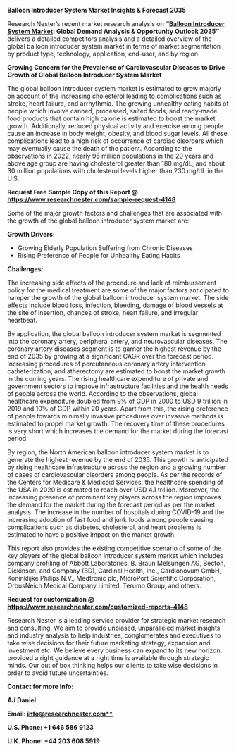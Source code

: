 ﻿**Balloon Introducer System Market Insights & Forecast 2035**

Research Nester’s recent market research analysis on **“[Balloon Introducer System Market](https://www.researchnester.com/reports/balloon-introducer-system-market/4148): Global Demand Analysis & Opportunity Outlook 2035”** delivers a detailed competitors analysis and a detailed overview of the global balloon introducer system market in terms of market segmentation by product type, technology, application, end-user, and by region. 

**Growing Concern for the Prevalence of Cardiovascular Diseases to Drive Growth of Global Balloon Introducer System Market**

The global balloon introducer system market is estimated to grow majorly on account of the increasing cholesterol leading to complications such as stroke, heart failure, and arrhythmia. The growing unhealthy eating habits of people which involve canned, processed, salted foods, and ready-made food products that contain high calorie is estimated to boost the market growth. Additionally, reduced physical activity and exercise among people cause an increase in body weight, obesity, and blood sugar levels. All these complications lead to a high risk of occurrence of cardiac disorders which may eventually cause the death of the patient. According to the observations in 2022, nearly 95 million populations in the 20 years and above age group are having cholesterol greater than 180 mg/dL, and about 30 million populations with cholesterol levels higher than 230 mg/dL in the U.S. 

**Request Free Sample Copy of this Report @ <https://www.researchnester.com/sample-request-4148>** 

Some of the major growth factors and challenges that are associated with the growth of the global balloon introducer system market are:

**Growth Drivers:**

- Growing Elderly Population Suffering from Chronic Diseases
- Rising Preference of People for Unhealthy Eating Habits

**Challenges:**

The increasing side effects of the procedure and lack of reimbursement policy for the medical treatment are some of the major factors anticipated to hamper the growth of the global balloon introducer system market. The side effects include blood loss, infection, bleeding, damage of blood vessels at the site of insertion, chances of stroke, heart failure, and irregular heartbeat. 

By application, the global balloon introducer system market is segmented into the coronary artery, peripheral artery, and neurovascular diseases. The coronary artery diseases segment is to garner the highest revenue by the end of 2035 by growing at a significant CAGR over the forecast period. Increasing procedures of percutaneous coronary artery intervention, catheterization, and atherectomy are estimated to boost the market growth in the coming years. The rising healthcare expenditure of private and government sectors to improve infrastructure facilities and the health needs of people across the world. According to the observations, global healthcare expenditure doubled from 9% of GDP in 2000 to USD 9 trillion in 2019 and 10% of GDP within 20 years. Apart from this, the rising preference of people towards minimally invasive procedures over invasive methods is estimated to propel market growth. The recovery time of these procedures is very short which increases the demand for the market during the forecast period. 

By region, the North American balloon introducer system market is to generate the highest revenue by the end of 2035. This growth is anticipated by rising healthcare infrastructure across the region and a growing number of cases of cardiovascular disorders among people. As per the records of the Centers for Medicare & Medicaid Services, the healthcare spending of the USA in 2020 is estimated to reach over USD 4.1 trillion. Moreover, the increasing presence of prominent key players across the region improves the demand for the market during the forecast period as per the market analysis. The increase in the number of hospitals during COVID-19 and the increasing adoption of fast food and junk foods among people causing complications such as diabetes, cholesterol, and heart problems is estimated to have a positive impact on the market growth. 

This report also provides the existing competitive scenario of some of the key players of the global balloon introducer system market which includes company profiling of Abbott Laboratories, B. Braun Melsungen AG, Becton, Dickinson, and Company (BD), Cardinal Health, Inc., Cardionovum GmbH, Koninklijke Philips N.V., Medtronic plc, MicroPort Scientific Corporation, OrbusNeich Medical Company Limited, Terumo Group, and others.      

**Request for customization @ <https://www.researchnester.com/customized-reports-4148>**   

Research Nester is a leading service provider for strategic market research and consulting. We aim to provide unbiased, unparalleled market insights and industry analysis to help industries, conglomerates and executives to take wise decisions for their future marketing strategy, expansion and investment etc. We believe every business can expand to its new horizon, provided a right guidance at a right time is available through strategic minds. Our out of box thinking helps our clients to take wise decisions in order to avoid future uncertainties.

**Contact for more Info:**

**AJ Daniel**

**Email: [info@researchnester.com**](mailto:info@researchnester.com)**

**U.S. Phone: +1 646 586 9123** 

**U.K. Phone: +44 203 608 5919**

